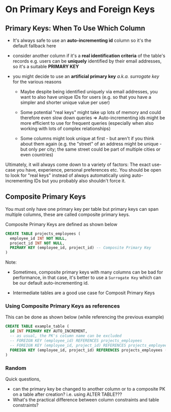 # On Primary Keys and Foreign Keys

## Primary Keys: When To Use Which Column

- It's always safe to use an **auto-incrementing id** column so it's the default fallback here
- consider another column if it's a **real identification criteria** of the table's records
  e.g. users can be **uniquely** identified by their email addresses, so it's a suitable **PRIMARY KEY**
- you might decide to use an **artificial primary key** _a.k.a. surrogate key_ for the various reasons

  - Maybe despite being identified uniquely via email addresses, you want to also have unique IDs for users (e.g. so that you have a simpler and shorter unique value per user)

  - Some potential "real keys" might take up lots of memory and could therefore even slow down queries => Auto-incrementing ids might be more efficient to use for frequent queries (especially when also working with lots of complex relationships)

  - Some columns might look unique at first - but aren't if you think about them again (e.g. the "street" of an address might be unique - but only per city; the same street could be part of multiple cities or even countries)

Ultimately, it will always come down to a variety of factors: The exact use-case you have, experience, personal preferences etc. You should be open to look for "real keys" instead of always automatically using auto-incrementing IDs but you probably also shouldn't force it.

## Composite Primary Keys

You must only have one primary key per table but primary keys can span multiple columns, these are called composite primary keys.

Composite Primary Keys are defined as shown below

```sql
CREATE TABLE projects_employees (
  employee_id INT NOT NULL,
  project_id INT NOT NULL,
  PRIMARY KEY (employee_id, project_id) -- Composite Primary Key
)
```

Note:

- Sometimes, composite primary keys with many columns can be bad for performance, in that case, it's better to use a `Surrogate Key` which can be our default auto-incrementing id.

- Intermediate tables are a good use case for Composit Primary Keys

### Using Composite Primary Keys as references

This can be done as shown below (while referencing the previous example)

```sql
CREATE TABLE example_table (
  id INT PRIMARY KEY AUTO_INCREMENT,
  -- as usual, the PK's column name can be excluded
  -- FOREIGN KEY (employee_id) REFERENCES projects_employees
  -- FOREIGN KEY (employee_id, project_id) REFERENCES projects_employees
  FOREIGN KEY (employee_id, project_id) REFERENCES projects_employees ()
)
```

### Random

Quick questions,

- can the primary key be changed to another column or to a composite PK on a table after creation? i.e. using ALTER TABLE???
- What's the practical difference between column constraints and table constraints?
